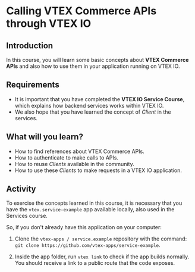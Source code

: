 # Calling VTEX Commerce APIs through VTEX IO

## Introduction

In this course, you will learn some basic concepts about **VTEX Commerce APIs** and also how to use them in your application running on VTEX IO.

## Requirements

- It is important that you have completed the **VTEX IO Service Course**, which explains how backend services works within VTEX IO.
- We also hope that you have learned the concept of _Client_ in the services.

## What will you learn?

- How to find references about VTEX Commerce APIs.
- How to authenticate to make calls to APIs.
- How to reuse _Clients_ available in the community.
- How to use these _Clients_ to make requests in a VTEX IO application.

## Activity

To exercise the concepts learned in this course, it is necessary that you have the `vtex.service-example` app available locally, also used in the Services course.

So, if you don't already have this application on your computer:

1. Clone the `vtex-apps / service.example` repository with the command: `git clone https://github.com/vtex-apps/service-example`.

2. Inside the app folder, run `vtex link` to check if the app builds normally. You should receive a link to a public route that the code exposes.
